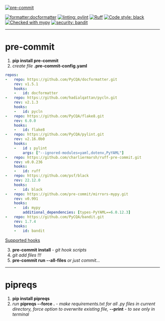 [![pre-commit](https://img.shields.io/badge/pre--commit-enabled-brightgreen?logo=pre-commit)](https://github.com/pre-commit/pre-commit)  

[![formatter:docformatter](https://img.shields.io/badge/formatter-docformatter-fedcba.svg)](https://github.com/PyCQA/docformatter)
[![linting: pylint](https://img.shields.io/badge/linting-pylint-yellowgreen)](https://github.com/PyCQA/pylint)
[![Ruff](https://img.shields.io/endpoint?url=https://raw.githubusercontent.com/charliermarsh/ruff/main/assets/badge/v1.json)](https://github.com/charliermarsh/ruff)
[![Code style: black](https://img.shields.io/badge/code%20style-black-000000.svg)](https://github.com/psf/black)
[![Checked with mypy](https://www.mypy-lang.org/static/mypy_badge.svg)](https://mypy-lang.org/)
[![security: bandit](https://img.shields.io/badge/security-bandit-yellow.svg)](https://github.com/PyCQA/bandit)

---

# pre-commit

1. **pip install pre-commit**
2. *create file* **.pre-commit-config.yaml**


```yaml
repos:
-   repo: https://github.com/PyCQA/docformatter.git
    rev: v1.5.1
    hooks:
    -   id: docformatter
-   repo: https://github.com/hadialqattan/pycln.git
    rev: v2.1.3
    hooks:
    -   id: pycln
-   repo: https://github.com/PyCQA/flake8.git
    rev: 6.0.0
    hooks:
    -   id: flake8
-   repo: https://github.com/PyCQA/pylint.git
    rev: v2.16.0b0
    hooks:
    -   id : pylint
        args: ["--ignored-modules=yaml,dotenv,PyYAML"]
-   repo: https://github.com/charliermarsh/ruff-pre-commit.git
    rev: v0.0.236
    hooks:
    -   id: ruff
-   repo: https://github.com/psf/black
    rev: 22.12.0
    hooks:
    -   id: black
-   repo: https://github.com/pre-commit/mirrors-mypy.git
    rev: v0.991
    hooks:
    -   id: mypy
        additional_dependencies: [types-PyYAML==6.0.12.3]
-   repo: https://github.com/PyCQA/bandit.git
    rev: 1.7.4
    hooks:
    -   id: bandit
```
[Supported hooks](https://pre-commit.com/hooks.html)

3. **pre-commit install** - *git hook scripts*
4. *git add files !!!*
5. **pre-commit run --all-files** *or just commit...*

---

# pipreqs

1. **pip install pipreqs**
2. *run* **pipreqs --force .** *- make requirements.txt for all .py files in current directory, force option to overwrite existing file,* **--print** *- to see only in terminal*
